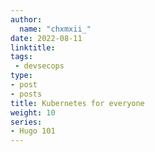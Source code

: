 ```yaml
---
author:
  name: "chxmxii_"
date: 2022-08-11
linktitle: 
tags:
 - devsecops
type:
- post
- posts
title: Kubernetes for everyone
weight: 10
series:
- Hugo 101
---
```

